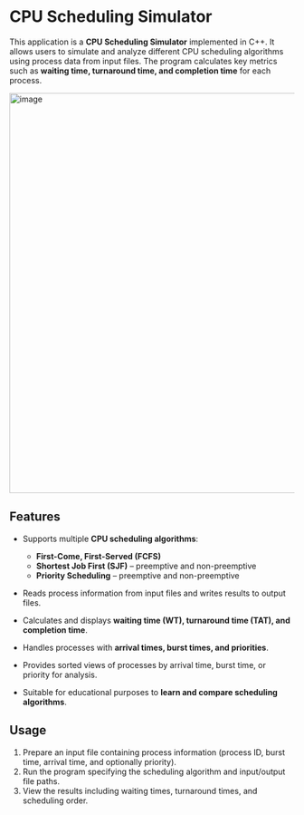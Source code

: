 
# CPU Scheduling Simulator

This application is a **CPU Scheduling Simulator** implemented in C++. It allows users to simulate and analyze different CPU scheduling algorithms using process data from input files. The program calculates key metrics such as **waiting time, turnaround time, and completion time** for each process.


<img width="1473" height="706" alt="image" src="https://github.com/user-attachments/assets/eea46f8d-b801-446b-adb8-f7adddb4168a" />



## Features

* Supports multiple **CPU scheduling algorithms**:

  * **First-Come, First-Served (FCFS)**
  * **Shortest Job First (SJF)** – preemptive and non-preemptive
  * **Priority Scheduling** – preemptive and non-preemptive
* Reads process information from input files and writes results to output files.
* Calculates and displays **waiting time (WT), turnaround time (TAT), and completion time**.
* Handles processes with **arrival times, burst times, and priorities**.
* Provides sorted views of processes by arrival time, burst time, or priority for analysis.
* Suitable for educational purposes to **learn and compare scheduling algorithms**.

## Usage

1. Prepare an input file containing process information (process ID, burst time, arrival time, and optionally priority).
2. Run the program specifying the scheduling algorithm and input/output file paths.
3. View the results including waiting times, turnaround times, and scheduling order.
